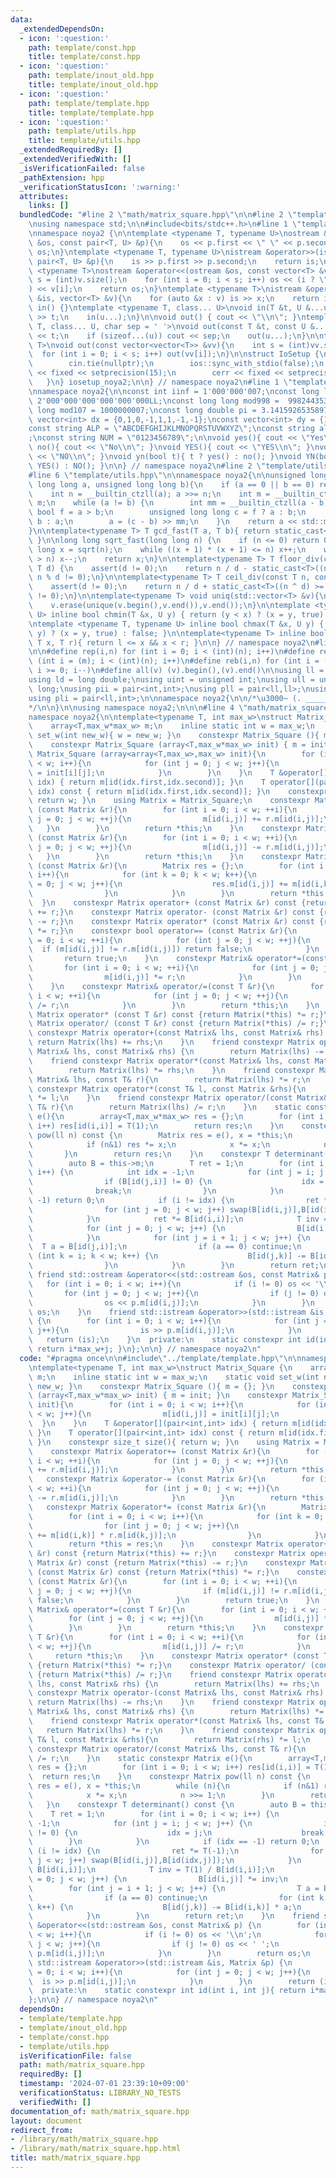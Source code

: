 ```yaml
---
data:
  _extendedDependsOn:
  - icon: ':question:'
    path: template/const.hpp
    title: template/const.hpp
  - icon: ':question:'
    path: template/inout_old.hpp
    title: template/inout_old.hpp
  - icon: ':question:'
    path: template/template.hpp
    title: template/template.hpp
  - icon: ':question:'
    path: template/utils.hpp
    title: template/utils.hpp
  _extendedRequiredBy: []
  _extendedVerifiedWith: []
  _isVerificationFailed: false
  _pathExtension: hpp
  _verificationStatusIcon: ':warning:'
  attributes:
    links: []
  bundledCode: "#line 2 \"math/matrix_square.hpp\"\n\n#line 2 \"template/template.hpp\"\
    \nusing namespace std;\n\n#include<bits/stdc++.h>\n#line 1 \"template/inout_old.hpp\"\
    \nnamespace noya2 {\n\ntemplate <typename T, typename U>\nostream &operator<<(ostream\
    \ &os, const pair<T, U> &p){\n    os << p.first << \" \" << p.second;\n    return\
    \ os;\n}\ntemplate <typename T, typename U>\nistream &operator>>(istream &is,\
    \ pair<T, U> &p){\n    is >> p.first >> p.second;\n    return is;\n}\n\ntemplate\
    \ <typename T>\nostream &operator<<(ostream &os, const vector<T> &v){\n    int\
    \ s = (int)v.size();\n    for (int i = 0; i < s; i++) os << (i ? \" \" : \"\"\
    ) << v[i];\n    return os;\n}\ntemplate <typename T>\nistream &operator>>(istream\
    \ &is, vector<T> &v){\n    for (auto &x : v) is >> x;\n    return is;\n}\n\nvoid\
    \ in() {}\ntemplate <typename T, class... U>\nvoid in(T &t, U &...u){\n    cin\
    \ >> t;\n    in(u...);\n}\n\nvoid out() { cout << \"\\n\"; }\ntemplate <typename\
    \ T, class... U, char sep = ' '>\nvoid out(const T &t, const U &...u){\n    cout\
    \ << t;\n    if (sizeof...(u)) cout << sep;\n    out(u...);\n}\n\ntemplate<typename\
    \ T>\nvoid out(const vector<vector<T>> &vv){\n    int s = (int)vv.size();\n  \
    \  for (int i = 0; i < s; i++) out(vv[i]);\n}\n\nstruct IoSetup {\n    IoSetup(){\n\
    \        cin.tie(nullptr);\n        ios::sync_with_stdio(false);\n        cout\
    \ << fixed << setprecision(15);\n        cerr << fixed << setprecision(7);\n \
    \   }\n} iosetup_noya2;\n\n} // namespace noya2\n#line 1 \"template/const.hpp\"\
    \nnamespace noya2{\n\nconst int iinf = 1'000'000'007;\nconst long long linf =\
    \ 2'000'000'000'000'000'000LL;\nconst long long mod998 =  998244353;\nconst long\
    \ long mod107 = 1000000007;\nconst long double pi = 3.14159265358979323;\nconst\
    \ vector<int> dx = {0,1,0,-1,1,1,-1,-1};\nconst vector<int> dy = {1,0,-1,0,1,-1,-1,1};\n\
    const string ALP = \"ABCDEFGHIJKLMNOPQRSTUVWXYZ\";\nconst string alp = \"abcdefghijklmnopqrstuvwxyz\"\
    ;\nconst string NUM = \"0123456789\";\n\nvoid yes(){ cout << \"Yes\\n\"; }\nvoid\
    \ no(){ cout << \"No\\n\"; }\nvoid YES(){ cout << \"YES\\n\"; }\nvoid NO(){ cout\
    \ << \"NO\\n\"; }\nvoid yn(bool t){ t ? yes() : no(); }\nvoid YN(bool t){ t ?\
    \ YES() : NO(); }\n\n} // namespace noya2\n#line 2 \"template/utils.hpp\"\n\n\
    #line 6 \"template/utils.hpp\"\n\nnamespace noya2{\n\nunsigned long long inner_binary_gcd(unsigned\
    \ long long a, unsigned long long b){\n    if (a == 0 || b == 0) return a + b;\n\
    \    int n = __builtin_ctzll(a); a >>= n;\n    int m = __builtin_ctzll(b); b >>=\
    \ m;\n    while (a != b) {\n        int mm = __builtin_ctzll(a - b);\n       \
    \ bool f = a > b;\n        unsigned long long c = f ? a : b;\n        b = f ?\
    \ b : a;\n        a = (c - b) >> mm;\n    }\n    return a << std::min(n, m);\n\
    }\n\ntemplate<typename T> T gcd_fast(T a, T b){ return static_cast<T>(inner_binary_gcd(std::abs(a),std::abs(b)));\
    \ }\n\nlong long sqrt_fast(long long n) {\n    if (n <= 0) return 0;\n    long\
    \ long x = sqrt(n);\n    while ((x + 1) * (x + 1) <= n) x++;\n    while (x * x\
    \ > n) x--;\n    return x;\n}\n\ntemplate<typename T> T floor_div(const T n, const\
    \ T d) {\n    assert(d != 0);\n    return n / d - static_cast<T>((n ^ d) < 0 &&\
    \ n % d != 0);\n}\n\ntemplate<typename T> T ceil_div(const T n, const T d) {\n\
    \    assert(d != 0);\n    return n / d + static_cast<T>((n ^ d) >= 0 && n % d\
    \ != 0);\n}\n\ntemplate<typename T> void uniq(std::vector<T> &v){\n    std::sort(v.begin(),v.end());\n\
    \    v.erase(unique(v.begin(),v.end()),v.end());\n}\n\ntemplate <typename T, typename\
    \ U> inline bool chmin(T &x, U y) { return (y < x) ? (x = y, true) : false; }\n\
    \ntemplate <typename T, typename U> inline bool chmax(T &x, U y) { return (x <\
    \ y) ? (x = y, true) : false; }\n\ntemplate<typename T> inline bool range(T l,\
    \ T x, T r){ return l <= x && x < r; }\n\n} // namespace noya2\n#line 8 \"template/template.hpp\"\
    \n\n#define rep(i,n) for (int i = 0; i < (int)(n); i++)\n#define repp(i,m,n) for\
    \ (int i = (m); i < (int)(n); i++)\n#define reb(i,n) for (int i = (int)(n-1);\
    \ i >= 0; i--)\n#define all(v) (v).begin(),(v).end()\n\nusing ll = long long;\n\
    using ld = long double;\nusing uint = unsigned int;\nusing ull = unsigned long\
    \ long;\nusing pii = pair<int,int>;\nusing pll = pair<ll,ll>;\nusing pil = pair<int,ll>;\n\
    using pli = pair<ll,int>;\n\nnamespace noya2{\n\n/*\u3000~ (. _________ . /)\u3000\
    */\n\n}\n\nusing namespace noya2;\n\n\n#line 4 \"math/matrix_square.hpp\"\n\n\
    namespace noya2{\n\ntemplate<typename T, int max_w>\nstruct Matrix_Square {\n\
    \    array<T,max_w*max_w> m;\n    inline static int w = max_w;\n    static void\
    \ set_w(int new_w){ w = new_w; }\n    constexpr Matrix_Square (){ m = {}; }\n\
    \    constexpr Matrix_Square (array<T,max_w*max_w> init) { m = init; }\n    constexpr\
    \ Matrix_Square (array<array<T,max_w>,max_w> init){\n        for (int i = 0; i\
    \ < w; i++){\n            for (int j = 0; j < w; j++){\n                m[id(i,j)]\
    \ = init[i][j];\n            }\n        }\n    }\n    T &operator[](pair<int,int>\
    \ idx) { return m[id(idx.first,idx.second)]; }\n    T operator[](pair<int,int>\
    \ idx) const { return m[id(idx.first,idx.second)]; }\n    constexpr size_t size(){\
    \ return w; }\n    using Matrix = Matrix_Square;\n    constexpr Matrix &operator+=\
    \ (const Matrix &r){\n        for (int i = 0; i < w; ++i){\n            for (int\
    \ j = 0; j < w; ++j){\n                m[id(i,j)] += r.m[id(i,j)];\n         \
    \   }\n        }\n        return *this;\n    }\n    constexpr Matrix &operator-=\
    \ (const Matrix &r){\n        for (int i = 0; i < w; ++i){\n            for (int\
    \ j = 0; j < w; ++j){\n                m[id(i,j)] -= r.m[id(i,j)];\n         \
    \   }\n        }\n        return *this;\n    }\n    constexpr Matrix &operator*=\
    \ (const Matrix &r){\n        Matrix res = {};\n        for (int i = 0; i < w;\
    \ i++){\n            for (int k = 0; k < w; k++){\n                for (int j\
    \ = 0; j < w; j++){\n                    res.m[id(i,j)] += m[id(i,k)] * r.m[id(k,j)];\n\
    \                }\n            }\n        }\n        return *this = res;\n  \
    \  }\n    constexpr Matrix operator+ (const Matrix &r) const {return Matrix(*this)\
    \ += r;}\n    constexpr Matrix operator- (const Matrix &r) const {return Matrix(*this)\
    \ -= r;}\n    constexpr Matrix operator* (const Matrix &r) const {return Matrix(*this)\
    \ *= r;}\n    constexpr bool operator== (const Matrix &r){\n        for (int i\
    \ = 0; i < w; ++i){\n            for (int j = 0; j < w; ++j){\n              \
    \  if (m[id(i,j)] != r.m[id(i,j)]) return false;\n            }\n        }\n \
    \       return true;\n    }\n    constexpr Matrix& operator*=(const T &r){\n \
    \       for (int i = 0; i < w; ++i){\n            for (int j = 0; j < w; ++j){\n\
    \                m[id(i,j)] *= r;\n            }\n        }\n        return *this;\n\
    \    }\n    constexpr Matrix& operator/=(const T &r){\n        for (int i = 0;\
    \ i < w; ++i){\n            for (int j = 0; j < w; ++j){\n                m[id(i,j)]\
    \ /= r;\n            }\n        }\n        return *this;\n    }\n    constexpr\
    \ Matrix operator* (const T &r) const {return Matrix(*this) *= r;}\n    constexpr\
    \ Matrix operator/ (const T &r) const {return Matrix(*this) /= r;}\n    friend\
    \ constexpr Matrix operator+(const Matrix& lhs, const Matrix& rhs) {\n       \
    \ return Matrix(lhs) += rhs;\n    }\n    friend constexpr Matrix operator-(const\
    \ Matrix& lhs, const Matrix& rhs) {\n        return Matrix(lhs) -= rhs;\n    }\n\
    \    friend constexpr Matrix operator*(const Matrix& lhs, const Matrix& rhs) {\n\
    \        return Matrix(lhs) *= rhs;\n    }\n    friend constexpr Matrix operator*(const\
    \ Matrix& lhs, const T& r){\n        return Matrix(lhs) *= r;\n    }\n    friend\
    \ constexpr Matrix operator*(const T& l, const Matrix &rhs){\n        return Matrix(rhs)\
    \ *= l;\n    }\n    friend constexpr Matrix operator/(const Matrix& lhs, const\
    \ T& r){\n        return Matrix(lhs) /= r;\n    }\n    static constexpr Matrix\
    \ e(){\n        array<T,max_w*max_w> res = {};\n        for (int i = 0; i < w;\
    \ i++) res[id(i,i)] = T(1);\n        return res;\n    }\n    constexpr Matrix\
    \ pow(ll n) const {\n        Matrix res = e(), x = *this;\n        while (n){\n\
    \            if (n&1) res *= x;\n            x *= x;\n            n >>= 1;\n \
    \       }\n        return res;\n    }\n    constexpr T determinant() const {\n\
    \        auto B = this->m;\n        T ret = 1;\n        for (int i = 0; i < w;\
    \ i++) {\n            int idx = -1;\n            for (int j = i; j < w; j++) {\n\
    \                if (B[id(j,i)] != 0) {\n                    idx = j;\n      \
    \              break;\n                }\n            }\n            if (idx ==\
    \ -1) return 0;\n            if (i != idx) {\n                ret *= T(-1);\n\
    \                for (int j = 0; j < w; j++) swap(B[id(i,j)],B[id(idx,j)]);\n\
    \            }\n            ret *= B[id(i,i)];\n            T inv = T(1) / B[id(i,i)];\n\
    \            for (int j = 0; j < w; j++) {\n                B[id(i,j)] *= inv;\n\
    \            }\n            for (int j = i + 1; j < w; j++) {\n              \
    \  T a = B[id(j,i)];\n                if (a == 0) continue;\n                for\
    \ (int k = i; k < w; k++) {\n                    B[id(j,k)] -= B[id(i,k)] * a;\n\
    \                }\n            }\n        }\n        return ret;\n    }\n   \
    \ friend std::ostream &operator<<(std::ostream &os, const Matrix& p) {\n     \
    \   for (int i = 0; i < w; i++){\n            if (i != 0) os << '\\n';\n     \
    \       for (int j = 0; j < w; j++){\n                if (j != 0) os << ' ';\n\
    \                os << p.m[id(i,j)];\n            }\n        }\n        return\
    \ os;\n    }\n    friend std::istream &operator>>(std::istream &is, Matrix &p)\
    \ {\n        for (int i = 0; i < w; i++){\n            for (int j = 0; j < w;\
    \ j++){\n                is >> p.m[id(i,j)];\n            }\n        }\n     \
    \   return (is);\n    }\n  private:\n    static constexpr int id(int i, int j){\
    \ return i*max_w+j; }\n};\n\n} // namespace noya2\n"
  code: "#pragma once\n\n#include\"../template/template.hpp\"\n\nnamespace noya2{\n\
    \ntemplate<typename T, int max_w>\nstruct Matrix_Square {\n    array<T,max_w*max_w>\
    \ m;\n    inline static int w = max_w;\n    static void set_w(int new_w){ w =\
    \ new_w; }\n    constexpr Matrix_Square (){ m = {}; }\n    constexpr Matrix_Square\
    \ (array<T,max_w*max_w> init) { m = init; }\n    constexpr Matrix_Square (array<array<T,max_w>,max_w>\
    \ init){\n        for (int i = 0; i < w; i++){\n            for (int j = 0; j\
    \ < w; j++){\n                m[id(i,j)] = init[i][j];\n            }\n      \
    \  }\n    }\n    T &operator[](pair<int,int> idx) { return m[id(idx.first,idx.second)];\
    \ }\n    T operator[](pair<int,int> idx) const { return m[id(idx.first,idx.second)];\
    \ }\n    constexpr size_t size(){ return w; }\n    using Matrix = Matrix_Square;\n\
    \    constexpr Matrix &operator+= (const Matrix &r){\n        for (int i = 0;\
    \ i < w; ++i){\n            for (int j = 0; j < w; ++j){\n                m[id(i,j)]\
    \ += r.m[id(i,j)];\n            }\n        }\n        return *this;\n    }\n \
    \   constexpr Matrix &operator-= (const Matrix &r){\n        for (int i = 0; i\
    \ < w; ++i){\n            for (int j = 0; j < w; ++j){\n                m[id(i,j)]\
    \ -= r.m[id(i,j)];\n            }\n        }\n        return *this;\n    }\n \
    \   constexpr Matrix &operator*= (const Matrix &r){\n        Matrix res = {};\n\
    \        for (int i = 0; i < w; i++){\n            for (int k = 0; k < w; k++){\n\
    \                for (int j = 0; j < w; j++){\n                    res.m[id(i,j)]\
    \ += m[id(i,k)] * r.m[id(k,j)];\n                }\n            }\n        }\n\
    \        return *this = res;\n    }\n    constexpr Matrix operator+ (const Matrix\
    \ &r) const {return Matrix(*this) += r;}\n    constexpr Matrix operator- (const\
    \ Matrix &r) const {return Matrix(*this) -= r;}\n    constexpr Matrix operator*\
    \ (const Matrix &r) const {return Matrix(*this) *= r;}\n    constexpr bool operator==\
    \ (const Matrix &r){\n        for (int i = 0; i < w; ++i){\n            for (int\
    \ j = 0; j < w; ++j){\n                if (m[id(i,j)] != r.m[id(i,j)]) return\
    \ false;\n            }\n        }\n        return true;\n    }\n    constexpr\
    \ Matrix& operator*=(const T &r){\n        for (int i = 0; i < w; ++i){\n    \
    \        for (int j = 0; j < w; ++j){\n                m[id(i,j)] *= r;\n    \
    \        }\n        }\n        return *this;\n    }\n    constexpr Matrix& operator/=(const\
    \ T &r){\n        for (int i = 0; i < w; ++i){\n            for (int j = 0; j\
    \ < w; ++j){\n                m[id(i,j)] /= r;\n            }\n        }\n   \
    \     return *this;\n    }\n    constexpr Matrix operator* (const T &r) const\
    \ {return Matrix(*this) *= r;}\n    constexpr Matrix operator/ (const T &r) const\
    \ {return Matrix(*this) /= r;}\n    friend constexpr Matrix operator+(const Matrix&\
    \ lhs, const Matrix& rhs) {\n        return Matrix(lhs) += rhs;\n    }\n    friend\
    \ constexpr Matrix operator-(const Matrix& lhs, const Matrix& rhs) {\n       \
    \ return Matrix(lhs) -= rhs;\n    }\n    friend constexpr Matrix operator*(const\
    \ Matrix& lhs, const Matrix& rhs) {\n        return Matrix(lhs) *= rhs;\n    }\n\
    \    friend constexpr Matrix operator*(const Matrix& lhs, const T& r){\n     \
    \   return Matrix(lhs) *= r;\n    }\n    friend constexpr Matrix operator*(const\
    \ T& l, const Matrix &rhs){\n        return Matrix(rhs) *= l;\n    }\n    friend\
    \ constexpr Matrix operator/(const Matrix& lhs, const T& r){\n        return Matrix(lhs)\
    \ /= r;\n    }\n    static constexpr Matrix e(){\n        array<T,max_w*max_w>\
    \ res = {};\n        for (int i = 0; i < w; i++) res[id(i,i)] = T(1);\n      \
    \  return res;\n    }\n    constexpr Matrix pow(ll n) const {\n        Matrix\
    \ res = e(), x = *this;\n        while (n){\n            if (n&1) res *= x;\n\
    \            x *= x;\n            n >>= 1;\n        }\n        return res;\n \
    \   }\n    constexpr T determinant() const {\n        auto B = this->m;\n    \
    \    T ret = 1;\n        for (int i = 0; i < w; i++) {\n            int idx =\
    \ -1;\n            for (int j = i; j < w; j++) {\n                if (B[id(j,i)]\
    \ != 0) {\n                    idx = j;\n                    break;\n        \
    \        }\n            }\n            if (idx == -1) return 0;\n            if\
    \ (i != idx) {\n                ret *= T(-1);\n                for (int j = 0;\
    \ j < w; j++) swap(B[id(i,j)],B[id(idx,j)]);\n            }\n            ret *=\
    \ B[id(i,i)];\n            T inv = T(1) / B[id(i,i)];\n            for (int j\
    \ = 0; j < w; j++) {\n                B[id(i,j)] *= inv;\n            }\n    \
    \        for (int j = i + 1; j < w; j++) {\n                T a = B[id(j,i)];\n\
    \                if (a == 0) continue;\n                for (int k = i; k < w;\
    \ k++) {\n                    B[id(j,k)] -= B[id(i,k)] * a;\n                }\n\
    \            }\n        }\n        return ret;\n    }\n    friend std::ostream\
    \ &operator<<(std::ostream &os, const Matrix& p) {\n        for (int i = 0; i\
    \ < w; i++){\n            if (i != 0) os << '\\n';\n            for (int j = 0;\
    \ j < w; j++){\n                if (j != 0) os << ' ';\n                os <<\
    \ p.m[id(i,j)];\n            }\n        }\n        return os;\n    }\n    friend\
    \ std::istream &operator>>(std::istream &is, Matrix &p) {\n        for (int i\
    \ = 0; i < w; i++){\n            for (int j = 0; j < w; j++){\n              \
    \  is >> p.m[id(i,j)];\n            }\n        }\n        return (is);\n    }\n\
    \  private:\n    static constexpr int id(int i, int j){ return i*max_w+j; }\n\
    };\n\n} // namespace noya2\n"
  dependsOn:
  - template/template.hpp
  - template/inout_old.hpp
  - template/const.hpp
  - template/utils.hpp
  isVerificationFile: false
  path: math/matrix_square.hpp
  requiredBy: []
  timestamp: '2024-07-01 23:39:10+09:00'
  verificationStatus: LIBRARY_NO_TESTS
  verifiedWith: []
documentation_of: math/matrix_square.hpp
layout: document
redirect_from:
- /library/math/matrix_square.hpp
- /library/math/matrix_square.hpp.html
title: math/matrix_square.hpp
---
```

